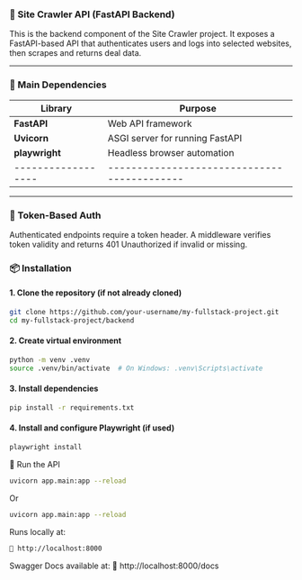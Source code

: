### 🚀 Site Crawler API (FastAPI Backend)

This is the backend component of the Site Crawler project. It exposes a FastAPI-based API that authenticates users and logs into selected websites, then scrapes and returns deal data.

---

### 📁 Main Dependencies
| Library          | Purpose                                   |
|------------------|-------------------------------------------|
| **FastAPI**      | Web API framework                         |
| **Uvicorn**      | ASGI server for running FastAPI           |
| **playwright**   | Headless browser automation               |
|------------------|-------------------------------------------|

---

### 🔐 Token-Based Auth
Authenticated endpoints require a token header.
A middleware verifies token validity and returns 401 Unauthorized if invalid or missing.


### 📦 Installation
#### 1. Clone the repository (if not already cloned)
```bash
git clone https://github.com/your-username/my-fullstack-project.git
cd my-fullstack-project/backend
```

#### 2. Create virtual environment
```bash
python -m venv .venv
source .venv/bin/activate  # On Windows: .venv\Scripts\activate
```

#### 3. Install dependencies
```bash
pip install -r requirements.txt
```

#### 4. Install and configure Playwright (if used)
```bash
playwright install
```

🚀 Run the API
```bash
uvicorn app.main:app --reload
```
Or 
```bash
uvicorn app.main:app --reload
```

Runs locally at:

```bash
🔗 http://localhost:8000
```

Swagger Docs available at:
📘 http://localhost:8000/docs



